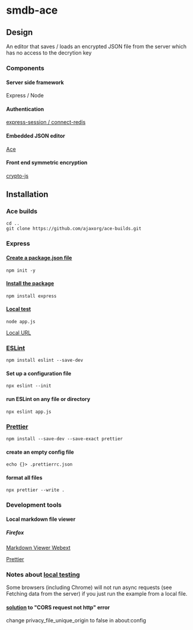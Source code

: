 # smdb-ace

## Design

An editor that saves / loads an encrypted JSON file from the server which has no access to the decrytion key

### Components

#### Server side framework

Express / Node

#### Authentication

[express-session / connect-redis](https://github.com/expressjs/session#compatible-session-stores)

#### Embedded JSON editor

[Ace](https://ace.c9.io)

#### Front end symmetric encryption

[crypto-js](https://github.com/brix/crypto-js)

## Installation

### Ace builds

    cd ..
    git clone https://github.com/ajaxorg/ace-builds.git

### Express

#### [Create a package.json file](https://docs.npmjs.com/cli/v6/commands/npm-init)

    npm init -y

#### [Install the package](https://docs.npmjs.com/cli/v6/commands/npm-install)

    npm install express

#### [Local test](https://nodejs.org/en/docs/guides/getting-started-guide/)

    node app.js

[Local URL](http://localhost:3000)

### [ESLint](https://eslint.org/docs/user-guide/getting-started)

    npm install eslint --save-dev

#### Set up a configuration file

    npx eslint --init

#### run ESLint on any file or directory

    npx eslint app.js

### [Prettier](https://prettier.io/docs/en/install.html)

    npm install --save-dev --save-exact prettier

#### create an empty config file

    echo {}> .prettierrc.json

#### format all files

    npx prettier --write .

### Development tools

#### Local markdown file viewer

##### Firefox

[Markdown Viewer Webext](https://addons.mozilla.org/en-US/firefox/addon/markdown-viewer-webext)

[Prettier](https://prettier.io/)

### Notes about [local testing](https://developer.mozilla.org/en-US/docs/Learn/Common_questions/set_up_a_local_testing_server)

Some browsers (including Chrome) will not run async requests (see Fetching data from the server) if you just run the example from a local file.

#### [solution](https://support.mozilla.org/en-US/questions/1264280) to "CORS request not http" error

change privacy_file_unique_origin to false in about:config
